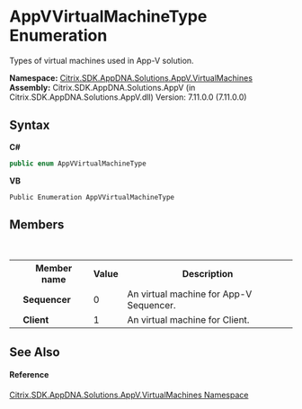 # AppVVirtualMachineType Enumeration
 

Types of virtual machines used in App-V solution.

**Namespace:**&nbsp;[Citrix.SDK.AppDNA.Solutions.AppV.VirtualMachines](8e922e14-e318-4969-a8ff-48cbad35adbf.md)<br />**Assembly:**&nbsp;Citrix.SDK.AppDNA.Solutions.AppV (in Citrix.SDK.AppDNA.Solutions.AppV.dll) Version: 7.11.0.0 (7.11.0.0)

## Syntax

**C#**
```csharp
public enum AppVVirtualMachineType
```

**VB**
```vbnet
Public Enumeration AppVVirtualMachineType
```


## Members
&nbsp;<table><tr><th></th><th>Member name</th><th>Value</th><th>Description</th></tr><tr><td /><td target="F:Citrix.SDK.AppDNA.Solutions.AppV.VirtualMachines.AppVVirtualMachineType.Sequencer">**Sequencer**</td><td>0</td><td>An virtual machine for App-V Sequencer.</td></tr><tr><td /><td target="F:Citrix.SDK.AppDNA.Solutions.AppV.VirtualMachines.AppVVirtualMachineType.Client">**Client**</td><td>1</td><td>An virtual machine for Client.</td></tr></table>

## See Also


#### Reference
<a href="8e922e14-e318-4969-a8ff-48cbad35adbf">Citrix.SDK.AppDNA.Solutions.AppV.VirtualMachines Namespace</a><br />